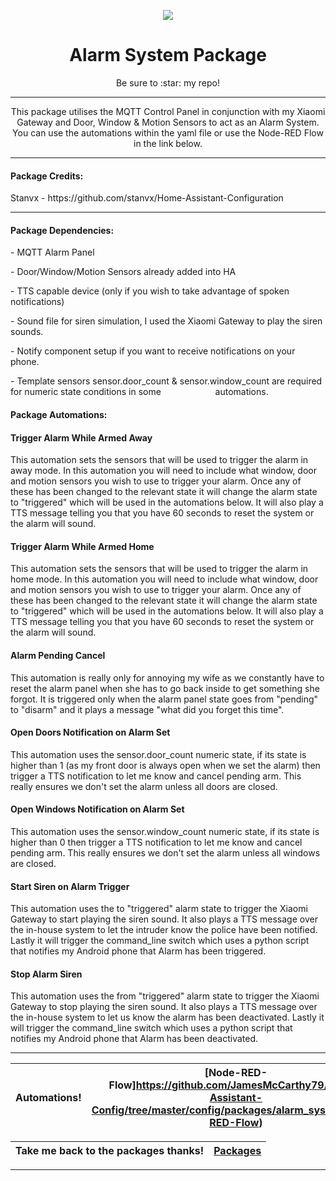 <p align="center">
  <img src="https://github.com/JamesMcCarthy79/Home-Assistant-Config/blob/master/HA%20Pics/MQTT%20Alarm%20Panel.png"/>
</p>
<h1 align="center">Alarm System Package</h1>
<p align="center">Be sure to :star: my repo!</p>
<hr *** </hr>
<p align="center">This package utilises the MQTT Control Panel in conjunction with my Xiaomi Gateway and Door, Window & Motion Sensors to act as an Alarm System. You can use the automations within the yaml file or use the Node-RED Flow in the link below.</p>
<hr --- </hr> 

<h4 align="left">Package Credits:</h4>
<p align="left">Stanvx - https://github.com/stanvx/Home-Assistant-Configuration</br>

<hr --- </hr>

<h4 align="left">Package Dependencies:</h4>
<p align="left">- MQTT Alarm Panel</br>
<p align="left">- Door/Window/Motion Sensors already added into HA</br>
<p align="left">- TTS capable device (only if you wish to take advantage of spoken notifications)</br>
<p align="left">- Sound file for siren simulation, I used the Xiaomi Gateway to play the siren sounds.</br>
<p align="left">- Notify component setup if you want to receive notifications on your phone.</br>
<p align="left">- Template sensors sensor.door_count & sensor.window_count are required for numeric state conditions in some &nbsp; &nbsp; &nbsp; &nbsp; &nbsp; &nbsp; &nbsp; &nbsp; &nbsp; &nbsp; &nbsp;automations.</br>
<h4 align="left">Package Automations:</h4>
<h4 align="left">Trigger Alarm While Armed Away</h4>
<p align="left">This automation sets the sensors that will be used to trigger the alarm in away mode. In this automation you will need to include what window, door and motion sensors you wish to use to trigger your alarm. Once any of these has been changed to the relevant state it will change the alarm state to "triggered" which will be used in the automations below. It will also play a TTS message telling you that you have 60 seconds to reset the system or the alarm will sound.</p>
<h4 align="left">Trigger Alarm While Armed Home</h4>
<p align="left">This automation sets the sensors that will be used to trigger the alarm in home mode. In this automation you will need to include what window, door and motion sensors you wish to use to trigger your alarm. Once any of these has been changed to the relevant state it will change the alarm state to "triggered" which will be used in the automations below. It will also play a TTS message telling you that you have 60 seconds to reset the system or the alarm will sound.</p>
<h4 align="left">Alarm Pending Cancel</h4>
<p align="left">This automation is really only for annoying my wife as we constantly have to reset the alarm panel when she has to go back inside to get something she forgot. It is triggered only when the alarm panel state goes from "pending" to "disarm" and it plays a message "what did you forget this time".</p>
<h4 align="left">Open Doors Notification on Alarm Set</h4>
<p align="left">This automation uses the sensor.door_count numeric state, if its state is higher than 1 (as my front door is always open when we set the alarm) then trigger a TTS notification to let me know and cancel pending arm. This really ensures we don't set the alarm unless all doors are closed.</p>
<h4 align="left">Open Windows Notification on Alarm Set</h4>
<p align="left">This automation uses the sensor.window_count numeric state, if its state is higher than 0 then trigger a TTS notification to let me know and cancel pending arm. This really ensures we don't set the alarm unless all windows are closed.</p>
<h4 align="left">Start Siren on Alarm Trigger</h4>
<p align="left">This automation uses the to "triggered" alarm state to trigger the Xiaomi Gateway to start playing the siren sound. It also plays a TTS message over the in-house  system to let the intruder know the police have been notified. Lastly it will trigger the command_line switch which uses a python script that notifies my Android phone that Alarm has been triggered.</p>
<h4 align="left">Stop Alarm Siren</h4>
<p align="left">This automation uses the from "triggered" alarm state to trigger the Xiaomi Gateway to stop playing the siren sound. It also plays a TTS message over the in-house system to let us know the alarm has been deactivated. Lastly it will trigger the command_line switch which uses a python script that notifies my Android phone that Alarm has been deactivated.</p>
<hr --- </hr>

| Automations! | [Node-RED-Flow]https://github.com/JamesMcCarthy79/Home-Assistant-Config/tree/master/config/packages/alarm_system/Node-RED-Flow) | [YAML](https://github.com/JamesMcCarthy79/Home-Assistant-Config/blob/master/config/packages/alarm_system/alarm_system.yaml) |
| --- | --- | --- |

| Take me back to the packages thanks!| [Packages](https://github.com/JamesMcCarthy79/Home-Assistant-Config/tree/master/config/packages) | 
| --- | --- |

<hr --- </hr>
